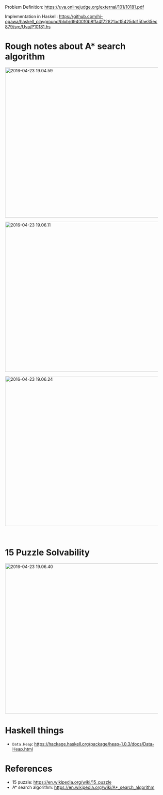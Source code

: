 <!--
{
  "title": "UVA 10181: Fifteen Puzzle",
  "date": "2016-04-23T01:13:34.000Z",
  "category": "",
  "tags": [
    "algorithm",
    "haskell",
    "uva"
  ],
  "draft": false
}
-->

Problem Definition: https://uva.onlinejudge.org/external/101/10181.pdf

Implementation in Haskell: https://github.com/hi-ogawa/haskell_playground/blob/d9400f0b8ffa4f72821ac15425dd15fae35ec879/src/Uva/P10181.hs

# Rough notes about A* search algorithm

<a href="http://wp.hiogawa.net/wp-content/uploads/2016/04/2016-04-23-19.04.59-1024x768.jpg" rel="lightbox[x]"><img class="alignnone wp-image-122 size-large" src="http://wp.hiogawa.net/wp-content/uploads/2016/04/2016-04-23-19.04.59-1024x768.jpg" alt="2016-04-23 19.04.59" width="660" height="495" /></a>

<a href="http://wp.hiogawa.net/wp-content/uploads/2016/04/2016-04-23-19.06.11-1024x768.jpg" rel="lightbox[x]"><img class="alignnone wp-image-123 size-large" src="http://wp.hiogawa.net/wp-content/uploads/2016/04/2016-04-23-19.06.11-1024x768.jpg" alt="2016-04-23 19.06.11" width="660" height="495" /></a>

<a href="http://wp.hiogawa.net/wp-content/uploads/2016/04/2016-04-23-19.06.24-1024x768.jpg" rel="lightbox[x]"><img class="alignnone wp-image-124 size-large" src="http://wp.hiogawa.net/wp-content/uploads/2016/04/2016-04-23-19.06.24-1024x768.jpg" alt="2016-04-23 19.06.24" width="660" height="495" /></a>

&nbsp;

# 15 Puzzle Solvability

<img class="alignnone wp-image-125 size-large" src="http://wp.hiogawa.net/wp-content/uploads/2016/04/2016-04-23-19.06.40-1024x768.jpg" alt="2016-04-23 19.06.40" width="660" height="495" />

# Haskell things

- `Data.Heap`: https://hackage.haskell.org/package/heap-1.0.3/docs/Data-Heap.html

# References

- 15 puzzle: https://en.wikipedia.org/wiki/15_puzzle
- A* search algorithm: https://en.wikipedia.org/wiki/A*_search_algorithm